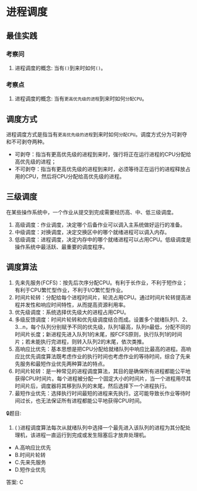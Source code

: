 # 进程调度


## 最佳实践

### 考察问

1. 进程调度的概念: 当有`()`到来时如何`()`。

### 考察点

1. 进程调度的概念: 当有`更高优先级的进程`到来时如何`分配CPU`。


## 调度方式

进程调度方式是指当有`更高优先级的进程`到来时如何`分配CPU`。调度方式分为可剥夺和不可剥夺两种。

- 可剥夺：指当有更高优先级的进程到来时，强行将正在运行进程的CPU分配给高优先级的进程；
- 不可剥夺：指当有更高优先级的进程到来时，必须等待正在运行的进程释放占用的CPU，然后将CPU分配给高优先级的进程。

## 三级调度

在某些操作系统中，一个作业从提交到完成需要经历高、中、低三级调度。

1. 高级调度：作业调度，决定哪个后备作业可以调入主系统做好运行的准备。
2. 中级调度：对换调度，决定交换区中的哪个就绪进程可以调入内存。
3. 低级调度：进程调度，决定内存中的哪个就绪进程可以占用CPU。低级调度是操作系统中最活跃、最重要的调度程序。

## 调度算法

1. 先来先服务(FCFS)：按先后次序分配CPU。有利于长作业，不利于短作业；有利于CPU繁忙型作业，不利于I/O繁忙型作业。
2. 时间片轮转：分配给每个进程时间片，轮流占用CPU。通过时间片轮转提高进程并发性和响应时间特性，从而提高资源利用率。
3. 优先级调度：系统选择优先级大的进程占用CPU。
4. 多级反馈调度：时间片轮转和优先级调度结合而成。设置多个就绪队列1、2、3…n，每个队列分别赋予不同的优先级，队列1最高，队列n最低，分配不同的时间片长度；新进程先进入队列1的末尾，按FCFS原则，执行队列1的时间片；若未能执行完进程，则转入队列2的末尾，依次类推。 
5. 高响应比优先：基本思想是把CPU分配给就绪队列中响应比最高的进程。高响应比优先调度算法既考虑作业的执行时间也考虑作业的等待时间，综合了先来先服务和最短作业优先两种算法的特点。
6. 时间片轮转：是一种常见的进程调度算法，其目的是确保所有进程都能公平地获得CPU时间片。每个进程被分配一个固定大小的时间片，当一个进程用尽其时间片后，调度器将其移到队列的末尾，然后选择下一个进程执行。 
7. 最短作业优先：选择执行时间最短的进程来先执行。这可能导致长作业等待时间过长，也无法保证所有进程都能公平地获得CPU时间。 



🔒题目:

1. (  )进程调度算法每次从就绪队列中选择一个最先进入该队列的进程为其分配处理机，该进程一直运行到完成或发生阻塞后才放弃处理机。

- A.高响应比优先
- B.时间片轮转
- C.先来先服务
- D.短作业优先

答案: C


